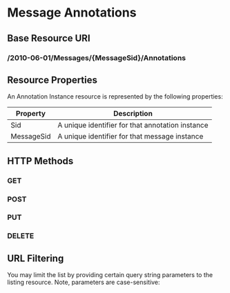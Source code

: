 # Message Annotations #

## Base Resource URI ##
### /2010-06-01/Messages/{MessageSid}/Annotations ###

## Resource Properties ##
An Annotation Instance resource is represented by the following properties:

<table class="parameters">
<thead>
    <tr>
        <th class="col-1">Property</th>
        <th class="col-2">Description</th>
    </tr>
</thead>
<tbody>
	<tr>
		<td>Sid</td>
		<td>A unique identifier for that annotation instance</td>
	</tr>
	<tr>
		<td>MessageSid</td>
		<td>A unique identifier for that message instance</td>
	</tr>
</tbody>
</table>

## HTTP Methods ##

### GET ###
### POST ###
### PUT ###
### DELETE ###

## URL Filtering ##

You may limit the list by providing certain query string parameters to the listing resource. Note, parameters are case-sensitive:

